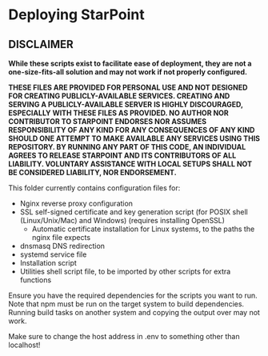 # Deploying StarPoint

## DISCLAIMER

**While these scripts exist to facilitate ease of deployment, they are not a one-size-fits-all solution and may not work if not properly configured.**

**THESE FILES ARE PROVIDED FOR PERSONAL USE AND NOT DESIGNED FOR CREATING PUBLICLY-AVAILABLE SERVICES. CREATING AND SERVING A PUBLICLY-AVAILABLE SERVER IS HIGHLY DISCOURAGED, ESPECIALLY WITH THESE FILES AS PROVIDED. NO AUTHOR NOR CONTRIBUTOR TO STARPOINT ENDORSES NOR ASSUMES RESPONSIBILITY OF ANY KIND FOR ANY CONSEQUENCES OF ANY KIND SHOULD ONE ATTEMPT TO MAKE AVAILABLE ANY SERVICES USING THIS REPOSITORY. BY RUNNING ANY PART OF THIS CODE, AN INDIVIDUAL AGREES TO RELEASE STARPOINT AND ITS CONTRIBUTORS OF ALL LIABILITY. VOLUNTARY ASSISTANCE WITH LOCAL SETUPS SHALL NOT BE CONSIDERED LIABILITY, NOR ENDORSEMENT.**

This folder currently contains configuration files for:

- Nginx reverse proxy configuration
- SSL self-signed certificate and key generation script (for POSIX shell (Linux/Unix/Mac) and Windows) (requires installing OpenSSL)
  - Automatic certificate installation for Linux systems, to the paths the nginx file expects
- dnsmasq DNS redirection
- systemd service file
- Installation script
- Utilities shell script file, to be imported by other scripts for extra functions

Ensure you have the required dependencies for the scripts you want to run. Note that npm must be run on the target system to build dependencies. Running build tasks on another system and copying the output over may not work.

Make sure to change the host address in .env to something other than localhost!
